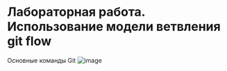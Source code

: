 # Лабораторная работа. Использование модели ветвления git flow
Основные команды Git
![image](https://user-images.githubusercontent.com/113173929/195431561-db3896a4-67b7-4dbb-aac4-2d911193a41e.png)
